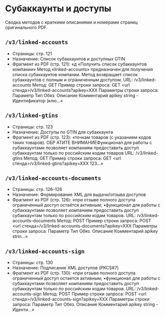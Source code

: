 # Субаккаунты и доступы

Сводка методов с краткими описаниями и номерами страниц оригинального PDF.

## `/v3/linked-accounts`

- Страницы: стр. 121
- Назначение: Список субаккаунтов и доступных GTIN
- Фрагмент из PDF (стр. 121): «д «Получить список субаккаунтов компании» Метод «linked-accounts» предназначен для получения списка субаккаунтов компании. Метод возвращает список субаккаунтов с полным и ограниченным доступом. URL: /v3/linked-accounts Метод: GET Пример строки запроса: GET <url стенда>/v3/linked-accounts?apikey=XXX Параметры строки запроса: Параметр Тип Обяз. Описание Комментарий apikey string - Идентификатор (клю…»

## `/v3/linked-gtins`

- Страницы: стр. 123
- Назначение: Доступы по GTIN для субаккаунта
- Фрагмент из PDF (стр. 123): «точкам товаров (с указанием кодов таких товаров). ОБР АТИТЕ ВНИМАНИЕФункционал для работы с субаккаунтами позволяет компаниям предоставить доступ субаккаунтам только по российским кодам товаров URL: /v3/linked-gtins Метод: GET Пример строки запроса: GET <url стенда>/v3/linked-gtins?apikey=XXX 123…»

## `/v3/linked-accounts-documents`

- Страницы: стр. 126–128
- Назначение: Формирование XML для выдачи/отзыва доступов
- Фрагмент из PDF (стр. 126): «при отзыве полного доступа ограниченный доступ остаётся активным; •функционал для работы с субаккаунтами позволяет компаниям предоставить доступ субаккаунтам только по российским кодам товаров. URL: /v3/linked-accounts-documents Метод: POST Пример строки запроса: POST <url стенда>/v3/linked-accounts-documents?apikey=XXX Параметры строки запроса: Параметр Тип Обяз. Описание Комментарий apikey strin…»

## `/v3/linked-accounts-sign`

- Страницы: стр. 130
- Назначение: Подписание XML доступов (PKCS#7)
- Фрагмент из PDF (стр. 130): «при отзыве полного доступа ограниченный доступ остается активным; •функционал для работы с субаккаунтами позволяет компаниям предоставить доступ субаккаунтам только по российским кодам товаров. URL: /v3/linked-accounts-sign Метод: POST Пример строки запроса: POST <url стенда>/v3/linked-accounts-sign?apikey=XXX Параметры строки запроса: Параметр Тип Обяз. Описание Комментарий apikey string - Иденти…»
